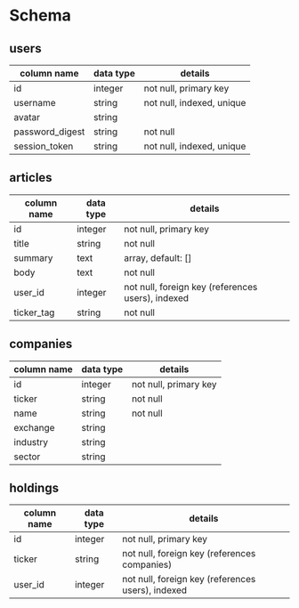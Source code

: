 # Schema

## users
column name     | data type | details
----------------|-----------|-----------------------
id              | integer   | not null, primary key
username        | string    | not null, indexed, unique
avatar          | string    |
password_digest | string    | not null
session_token   | string    | not null, indexed, unique

## articles
column name | data type | details
------------|-----------|-----------------------
id          | integer   | not null, primary key
title       | string    | not null
summary     | text      | array, default: []
body        | text      | not null
user_id   | integer   | not null, foreign key (references users), indexed
ticker_tag | string   | not null

## companies
column name | data type | details
------------|-----------|-----------------------
id          | integer    | not null, primary key
ticker      | string    | not null
name        | string    | not null
exchange    | string    |
industry    | string    |
sector      | string    |

## holdings
column name | data type | details
------------|-----------|-----------------------
id          | integer   | not null, primary key
ticker      | string    | not null, foreign key (references companies)
user_id     | integer    | not null, foreign key (references users), indexed
